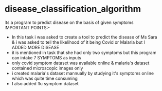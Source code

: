 # disease_classification_algorithm
Its a program to predict disease on the basis of given symptoms
IMPORTANT POINTS:-
- In this task i was asked to create a tool to predict the disease of Ms Sara & i was asked to tell the likelihood of it being Covid or Malaria but I ADDED MORE DISEASE
- it is mentioned in task that she had only two symptoms but this program can intake 7 SYMPTOMS as inputs
- only covid symptom dataset was available online & malaria's dataset contained microscopic images only
- i created malaria's dataset mannually by studying it's symptoms online which was quite time consuming
- I also added flu symptom dataset
